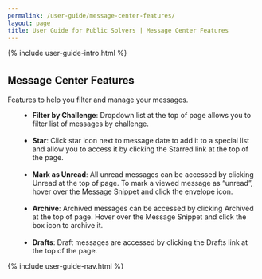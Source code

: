 ```yaml
---
permalink: /user-guide/message-center-features/
layout: page
title: User Guide for Public Solvers | Message Center Features
---
```

<div class="res-sec">
  <div class="grid-row ">
    <div class="grid-col-12">{% include user-guide-intro.html %}</div>
  </div>
  <div class="grid-row grid-gap usa-typo">
    <div class="grid-col-12 usa-padding-bottom-10 usa-padding-bottom-30 padding-x-0">
      <div class="bg-secondary-lighter text-center">
        <h2 class="margin-bottom-0">Message Center Features</h2>
      </div>
    </div>
    </div>
    <div class="grid-row grid-gap justify-content-between">
      <div class="grid-col-7">
        <div class="usa-prose">
          <p>Features to help you filter and manage your messages.</p>
          <ul style="padding-left: 50px;">
                      <li><b>Filter by Challenge</b>: Dropdown list at the top of page allows you to filter list of messages by challenge.</li><br>
                      <li><b>Star</b>: Click star icon next to message date to add it to a special list and allow you to access it by clicking the Starred link at the top of the page.</li><br>
                      <li><b>Mark as Unread</b>: All unread messages can be accessed by clicking Unread at the top of page. To mark a viewed message as “unread”, hover over the Message Snippet and click the envelope icon.</li><br>
                      <li><b>Archive</b>: Archived messages can be accessed by clicking Archived at the top of page. Hover over the Message Snippet and click the box icon to archive it.</li><br>
                      <li><b>Drafts</b>: Draft messages are accessed by clicking the Drafts link at the top of the page.</li>
                    </ul>
        </div>
      </div>
      <div class="grid-col-4">{% include user-guide-nav.html %} </div>
    </div>
  </div>

  <style>
    .usa-prose ol{
      padding-left: 50px;
      margin-top: 0;
    }
    .usa-prose ol ul{
      margin-top: 0;
    }
    .usa-prose ul{
      padding-left: 2rem;
      margin-top: 0;
      margin-bottom: 1em;
    }
    .usa-prose ul li{
      max-width: 100%;
      margin-bottom: 0;
    }
    .tablet\:grid-col-10 {
      flex: 0 1 auto;
      width: 100%;
    }
    .grid-container .usa-sidenav {
      margin-left: 0;
      margin-right: 0;
      padding-left: 0;
    }
    .grid-container .usa-sidenav__sublist {
      list-style-type: none;
      padding-left: 0;
      margin: 0;
      font-size: 1rem;
    }
    .usa-typo {
      font-family: Source Sans Pro Web,Helvetica Neue,Helvetica,Roboto,Arial,sans-serif;
    }
    .menu-title {
      text-indent: 1em;
      font-weight: 600;
    }
    .no-underline {
      text-decoration: none !important;
    }
    .child-link {
      text-indent: 2em;
      color: #757575;
      font-weight: 500;
    }
    .usa-sidenav__item a:not(.usa-current):hover {
      background-color: #f1f1f1;
    }

    .usa-sidenav__sublist .usa-sidenav__item a.inactive-link:hover,
    .usa-sidenav__item a.child-link.inactive-link:hover {
      color: #004c8c !important;
      font-weight: 400 !important;
      text-decoration: none !important;
    }

    .usa-sidenav__sublist a:not(.usa-current),
    .usa-sidenav__item a.child-link:not(.usa-current) {
      color: #757575 !important;
    }

    .usa-current {
      color: #205493 !important;
      font-weight: 600 !important;
    }

    .usa-sidenav__item a.child-link:not(.usa-current):hover {
      font-weight: 400 !important;
    }

    .usa-sidenav__item a[href="/user-guide/"]:hover {
      color: #205493 !important;
      font-weight: 400 !important;
    }

    /* Added CSS rule */
    .usa-sidenav__item a.menu-title:hover {
      background-color: transparent !important;
    }                    
  </style>
